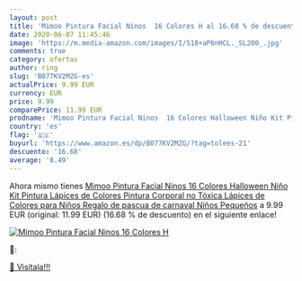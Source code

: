 ```yaml
---
layout: post
title: 'Mimoo Pintura Facial Ninos  16 Colores H al 16.68 % de descuento'
date: 2020-06-07 11:45:46
image: 'https://m.media-amazon.com/images/I/518+aP6nHCL._SL200_.jpg'
comments: true
category: ofertas
author: ring
slug: 'B077KV2MZG-es'
actualPrice: 9.99 EUR
currency: EUR
price: 9.99
comparePrice: 11.99 EUR
prodname: 'Mimoo Pintura Facial Ninos  16 Colores Halloween Niño Kit Pintura Lápices de Colores  Pintura Corporal no Tóxica Lápices de Colores para Niños  Regalo de pascua de carnaval Niños Pequeños'
country: 'es'
flag: '🇪🇸'
buyurl: 'https://www.amazon.es/dp/B077KV2MZG/?tag=tolees-21'
descuento: '16.68'
average: '8.49'
---
```


Ahora mismo tienes [Mimoo Pintura Facial Ninos  16 Colores Halloween Niño Kit Pintura Lápices de Colores  Pintura Corporal no Tóxica Lápices de Colores para Niños  Regalo de pascua de carnaval Niños Pequeños](https://www.amazon.es/dp/B077KV2MZG/?tag=tolees-21) a 9.99 EUR (original: 11.99 EUR) (16.68 %  de descuento) en el siguiente enlace!

[![Mimoo Pintura Facial Ninos  16 Colores H](https://m.media-amazon.com/images/I/518+aP6nHCL._SL200_.jpg)](https://www.amazon.es/dp/B077KV2MZG/?tag=tolees-21)

🔎:


[🛒 Visítala!!!](https://www.amazon.es/dp/B077KV2MZG/?tag=tolees-21)
